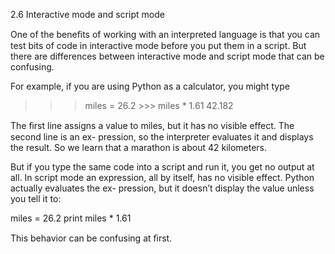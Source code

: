 2.6 Interactive mode and script mode

One of the beneﬁts of working with an interpreted language is that you can test bits of code in interactive mode before you put them in a script. But there are differences between interactive mode and script mode that can be confusing.

For example, if you are using Python as a calculator, you might type

>>> miles = 26.2 >>> miles * 1.61 42.182

The ﬁrst line assigns a value to miles, but it has no visible effect. The second line is an ex- pression, so the interpreter evaluates it and displays the result. So we learn that a marathon is about 42 kilometers.

But if you type the same code into a script and run it, you get no output at all. In script mode an expression, all by itself, has no visible effect. Python actually evaluates the ex- pression, but it doesn’t display the value unless you tell it to:

miles = 26.2 print miles * 1.61

This behavior can be confusing at ﬁrst.